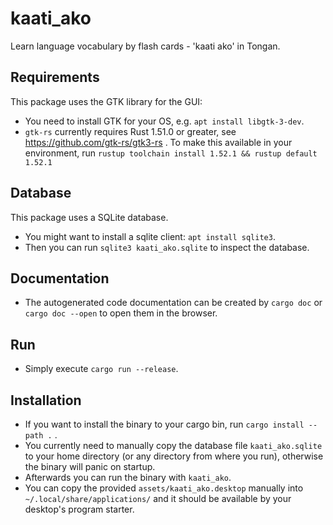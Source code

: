 # kaati_ako

Learn language vocabulary by flash cards - 'kaati ako' in Tongan.

## Requirements

This package uses the GTK library for the GUI:

- You need to install GTK for your OS, e.g. `apt install libgtk-3-dev`.
- `gtk-rs` currently requires Rust 1.51.0 or greater, see https://github.com/gtk-rs/gtk3-rs . 
  To make this available in your environment, run `rustup toolchain install 1.52.1 && rustup default 1.52.1`

  
## Database

This package uses a SQLite database.

- You might want to install a sqlite client: `apt install sqlite3`.
- Then you can run `sqlite3 kaati_ako.sqlite` to inspect the database.


## Documentation

- The autogenerated code documentation can be created by `cargo doc` or `cargo doc --open` to open them in the browser.


## Run

- Simply execute `cargo run --release`.


## Installation

- If you want to install the binary to your cargo bin, run `cargo install --path .` .
- You currently need to manually copy the database file `kaati_ako.sqlite` to your home directory (or any directory
  from where you run), otherwise the binary will panic on startup.
- Afterwards you can run the binary with `kaati_ako`.
- You can copy the provided `assets/kaati_ako.desktop` manually into `~/.local/share/applications/` and it should be
  available by your desktop's program starter.